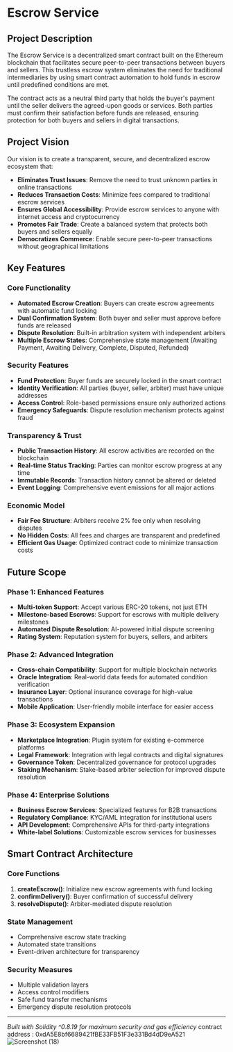 # Escrow Service

## Project Description

The Escrow Service is a decentralized smart contract built on the Ethereum blockchain that facilitates secure peer-to-peer transactions between buyers and sellers. This trustless escrow system eliminates the need for traditional intermediaries by using smart contract automation to hold funds in escrow until predefined conditions are met.

The contract acts as a neutral third party that holds the buyer's payment until the seller delivers the agreed-upon goods or services. Both parties must confirm their satisfaction before funds are released, ensuring protection for both buyers and sellers in digital transactions.

## Project Vision

Our vision is to create a transparent, secure, and decentralized escrow ecosystem that:

- **Eliminates Trust Issues**: Remove the need to trust unknown parties in online transactions
- **Reduces Transaction Costs**: Minimize fees compared to traditional escrow services
- **Ensures Global Accessibility**: Provide escrow services to anyone with internet access and cryptocurrency
- **Promotes Fair Trade**: Create a balanced system that protects both buyers and sellers equally
- **Democratizes Commerce**: Enable secure peer-to-peer transactions without geographical limitations

## Key Features

### Core Functionality
- **Automated Escrow Creation**: Buyers can create escrow agreements with automatic fund locking
- **Dual Confirmation System**: Both buyer and seller must approve before funds are released
- **Dispute Resolution**: Built-in arbitration system with independent arbiters
- **Multiple Escrow States**: Comprehensive state management (Awaiting Payment, Awaiting Delivery, Complete, Disputed, Refunded)

### Security Features
- **Fund Protection**: Buyer funds are securely locked in the smart contract
- **Identity Verification**: All parties (buyer, seller, arbiter) must have unique addresses
- **Access Control**: Role-based permissions ensure only authorized actions
- **Emergency Safeguards**: Dispute resolution mechanism protects against fraud

### Transparency & Trust
- **Public Transaction History**: All escrow activities are recorded on the blockchain
- **Real-time Status Tracking**: Parties can monitor escrow progress at any time
- **Immutable Records**: Transaction history cannot be altered or deleted
- **Event Logging**: Comprehensive event emissions for all major actions

### Economic Model
- **Fair Fee Structure**: Arbiters receive 2% fee only when resolving disputes
- **No Hidden Costs**: All fees and charges are transparent and predefined
- **Efficient Gas Usage**: Optimized contract code to minimize transaction costs

## Future Scope

### Phase 1: Enhanced Features
- **Multi-token Support**: Accept various ERC-20 tokens, not just ETH
- **Milestone-based Escrows**: Support for escrows with multiple delivery milestones
- **Automated Dispute Resolution**: AI-powered initial dispute screening
- **Rating System**: Reputation system for buyers, sellers, and arbiters

### Phase 2: Advanced Integration
- **Cross-chain Compatibility**: Support for multiple blockchain networks
- **Oracle Integration**: Real-world data feeds for automated condition verification
- **Insurance Layer**: Optional insurance coverage for high-value transactions
- **Mobile Application**: User-friendly mobile interface for easier access

### Phase 3: Ecosystem Expansion
- **Marketplace Integration**: Plugin system for existing e-commerce platforms
- **Legal Framework**: Integration with legal contracts and digital signatures
- **Governance Token**: Decentralized governance for protocol upgrades
- **Staking Mechanism**: Stake-based arbiter selection for improved dispute resolution

### Phase 4: Enterprise Solutions
- **Business Escrow Services**: Specialized features for B2B transactions
- **Regulatory Compliance**: KYC/AML integration for institutional users
- **API Development**: Comprehensive APIs for third-party integrations
- **White-label Solutions**: Customizable escrow services for businesses

## Smart Contract Architecture

### Core Functions
1. **createEscrow()**: Initialize new escrow agreements with fund locking
2. **confirmDelivery()**: Buyer confirmation of successful delivery
3. **resolveDispute()**: Arbiter-mediated dispute resolution

### State Management
- Comprehensive escrow state tracking
- Automated state transitions
- Event-driven architecture for transparency

### Security Measures
- Multiple validation layers
- Access control modifiers
- Safe fund transfer mechanisms
- Emergency dispute resolution protocols

---

*Built with Solidity ^0.8.19 for maximum security and gas efficiency*
contract address : 0xdA5E8bf6689421fBE33FB51F3e331Bd4dD9eA521
![Screenshot (18)](https://github.com/user-attachments/assets/5b62fd19-0776-438b-8cdc-06393347f533)
